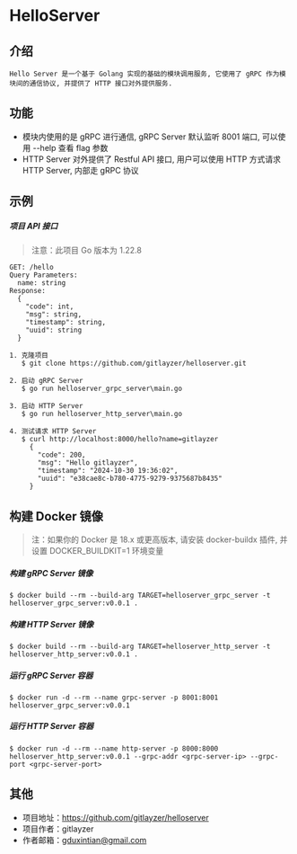 # HelloServer

## 介绍
```text
Hello Server 是一个基于 Golang 实现的基础的模块调用服务, 它使用了 gRPC 作为模块间的通信协议, 并提供了 HTTP 接口对外提供服务.
``` 

## 功能
- 模块内使用的是 gRPC 进行通信, gRPC Server 默认监听 8001 端口, 可以使用 --help 查看 flag 参数
- HTTP Server 对外提供了 Restful API 接口, 用户可以使用 HTTP 方式请求 HTTP Server, 内部走 gRPC 协议

## 示例

##### 项目 API 接口
> 注意：此项目 Go 版本为 1.22.8
```api
GET: /hello
Query Parameters:
  name: string
Response:
  {
    "code": int,
    "msg": string,
    "timestamp": string,
    "uuid": string
  }
```

```text
1. 克隆项目
   $ git clone https://github.com/gitlayzer/helloserver.git
   
2. 启动 gRPC Server
   $ go run helloserver_grpc_server\main.go

3. 启动 HTTP Server
   $ go run helloserver_http_server\main.go

4. 测试请求 HTTP Server
   $ curl http://localhost:8000/hello?name=gitlayzer
     {
       "code": 200,
       "msg": "Hello gitlayzer",
       "timestamp": "2024-10-30 19:36:02",
       "uuid": "e38cae8c-b780-4775-9279-9375687b8435"
     }
```

## 构建 Docker 镜像

> 注：如果你的 Docker 是 18.x 或更高版本, 请安装 docker-buildx 插件, 并设置 DOCKER_BUILDKIT=1 环境变量

##### 构建 gRPC Server 镜像
```shell
$ docker build --rm --build-arg TARGET=helloserver_grpc_server -t helloserver_grpc_server:v0.0.1 .
```

##### 构建 HTTP Server 镜像
```shell
$ docker build --rm --build-arg TARGET=helloserver_http_server -t helloserver_http_server:v0.0.1 .
```

##### 运行 gRPC Server 容器
```shell
$ docker run -d --rm --name grpc-server -p 8001:8001 helloserver_grpc_server:v0.0.1
```

##### 运行 HTTP Server 容器
```shell
$ docker run -d --rm --name http-server -p 8000:8000 helloserver_http_server:v0.0.1 --grpc-addr <grpc-server-ip> --grpc-port <grpc-server-port>
```

## 其他
- 项目地址：https://github.com/gitlayzer/helloserver
- 项目作者：gitlayzer
- 作者邮箱：gduxintian@gmail.com